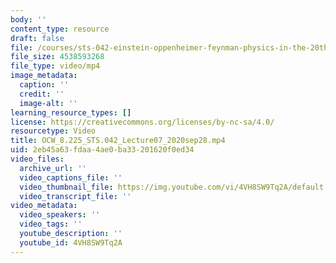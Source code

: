 ```yaml
---
body: ''
content_type: resource
draft: false
file: /courses/sts-042-einstein-oppenheimer-feynman-physics-in-the-20th-century-fall-2020/ocw_8225_sts042_lecture07_2020sep28_360p_16_9.mp4
file_size: 4538593268
file_type: video/mp4
image_metadata:
  caption: ''
  credit: ''
  image-alt: ''
learning_resource_types: []
license: https://creativecommons.org/licenses/by-nc-sa/4.0/
resourcetype: Video
title: OCW_8.225_STS.042_Lecture07_2020sep28.mp4
uid: 2eb45a63-fdaa-4ae0-ba33-201620f0ed34
video_files:
  archive_url: ''
  video_captions_file: ''
  video_thumbnail_file: https://img.youtube.com/vi/4VH8SW9Tq2A/default.jpg
  video_transcript_file: ''
video_metadata:
  video_speakers: ''
  video_tags: ''
  youtube_description: ''
  youtube_id: 4VH8SW9Tq2A
---
```

